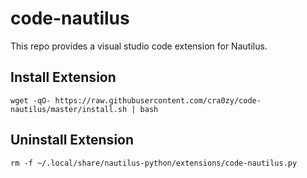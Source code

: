 # code-nautilus

This repo provides a visual studio code extension for Nautilus.

## Install Extension

```
wget -qO- https://raw.githubusercontent.com/cra0zy/code-nautilus/master/install.sh | bash
```

## Uninstall Extension

```
rm -f ~/.local/share/nautilus-python/extensions/code-nautilus.py
```
